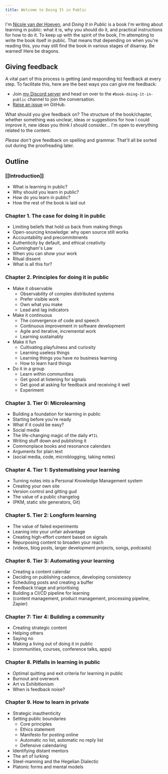 ```yaml
---
title: Welcome to Doing It in Public
---
```

I'm [Nicole van der Hoeven](https://nicolevanderhoeven.com), and *Doing It in Public* is a book I'm writing about learning in public: what it is, why you should do it, and practical instructions for how to do it. To keep up with the spirit of the book, I'm attempting to write the book itself in public. That means that depending on when you're reading this, you may still find the book in various stages of disarray. Be warned! Here be dragons.
## Giving feedback

A vital part of this process is getting (and responding to) feedback at every step. To facilitate this, here are the best ways you can give me feedback:
- Join [my Discord server](https://discord.gg/J8SeNYbzAF) and head on over to the `#book-doing-it-in-public` channel to join the conversation.
- [Raise an issue](https://github.com/nicolevanderhoeven/doing-it-in-public/issues/new) on GitHub.

What should you give feedback on? The structure of the book/chapter, whether something was unclear, ideas or suggestions for how I could improve it, new ideas you think I should consider... I'm open to everything related to the content.

*Please don't* give feedback on spelling and grammar. That'll all be sorted out during the proofreading later.


## Outline

### [[Introduction]]
- What is learning in public?
- Why should you learn in public?
- How do you learn in public?
- How the rest of the book is laid out

###  Chapter 1. The case for doing it in public

- Limiting beliefs that hold us back from making things
- Open-sourcing knowledge: why open source still works
- Accountability and precommitments
- Authenticity by default, and ethical creativity
- Cunningham's Law
- When you can show your work
- Ritual dissent
- What is all this for?

### Chapter 2. Principles for doing it in public

- Make it observable
	- Observability of complex distributed systems
	- Prefer visible work
	- Own what you make
	- Lead and lag indicators
- Make it continuous
	- The convergence of code and speech
	- Continuous improvement in software development
	- Agile and iterative, incremental work
	- Learning sustainably
- Make it fun
	- Cultivating playfulness and curiosity
	- Learning useless things
	- Learning things you have no business learning
	- How to learn hard things
- Do it in a group
	- Learn within communities
	- Get good at listening for signals
	- Get good at asking for feedback and receiving it well
	- Experiment

### Chapter 3. Tier 0: Microlearning
- Building a foundation for learning in public
- Starting before you're ready
- What if it could be easy?
- Social media
- The life-changing magic of the daily `#TIL`
- Writing stuff down and publishing it
- Commonplace books and resonance calendars
- Arguments for plain text
- (social media, code, microblogging, taking notes)
### Chapter 4. Tier 1: Systematising your learning
- Turning notes into a Personal Knowledge Management system
- Creating your own site
- Version control and gitting gud
- The value of a public changelog
- (PKM, static site generators, Git)

### Chapter 5. Tier 2: Longform learning
- The value of failed experiments
- Leaning into your unfair advantage
- Creating high-effort content based on signals
- Repurposing content to broaden your reach
- (videos, blog posts, larger development projects, songs, podcasts)

### Chapter 6. Tier 3: Automating your learning
- Creating a content calendar
- Deciding on publishing cadence, developing consistency
- Scheduling posts and creating a buffer
- Feedback triage and prioritising 
- Building a CI/CD pipeline for learning
- (content management, product management, processing pipeline, Zapier)
### Chapter 7: Tier 4: Building a community
- Creating strategic content
- Helping others
- Saying no
- Making a living out of doing it in public
- (communities, courses, conference talks, apps)

### Chapter 8. Pitfalls in learning in public

- Optimal quitting and exit criteria for learning in public
- Burnout and overwork
- Art vs Exhibitionism
- When is feedback noise?

### Chapter 9. How to learn in private

- Strategic inauthenticity
- Setting public boundaries
	- Core principles
	- Ethics statement
	- Manifesto for posting online
	- Automatic no list, automatic no reply list
	- Defensive calendaring
- Identifying distant mentors
- The art of lurking
- Steel-manning and the Hegelian Dialectic
- Platonic forms and mental models

